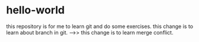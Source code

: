 # hello-world
this repository is for me to learn git and do some exercises.
this change is to learn about branch in git.
-->> this change is to learn merge conflict.